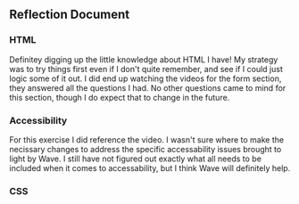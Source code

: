 ## Reflection Document

### HTML

Definitey digging up the little knowledge about HTML I have! My strategy was to try things first even if I don't
quite remember, and see if I could just logic some of it out. I did end up watching the videos
for the form section, they answered all the questions I had. No other questions came to mind for this section,
though I do expect that to change in the future.

### Accessibility

For this exercise I did reference the video. I wasn't sure where to make the necissary changes to
address the specific accessability issues brought to light by Wave. I still have not figured out exactly
what all needs to be included when it comes to accessability, but I think Wave will definitely help.

### CSS
